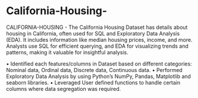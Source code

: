 # California-Housing-
CALIFORNIA-HOUSING - The California Housing Dataset has details about housing in California, often used for SQL and Exploratory Data Analysis (EDA). It includes information like median housing prices, income, and more. Analysts use SQL for efficient querying, and EDA for visualizing trends and patterns, making it valuable for insightful analysis.

• Identified each features/columns in Dataset based on different categories: Nominal data, Ordinal data, Discrete data, Continuous data. • Performed Exploratory Data Analysis by using Python’s NumPy, Pandas, Matplotlib and seaborn libraries. • Leveraged User defined functions to handle certain columns where data segregation was required.
